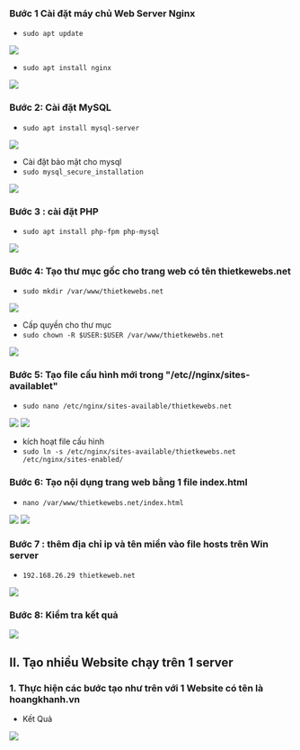 ### Bước 1 Cài đặt máy chủ Web Server Nginx
- `sudo apt update`
<img src="../img/t1.png">

- `sudo apt install nginx`
<img src="../img/t2.png">

### Bước 2: Cài đặt MySQL 
- `sudo apt install mysql-server`
<img src="../img/t4.png">

- Cài đặt bảo mật cho mysql
- `sudo mysql_secure_installation`
<img src="../img/t5.png">

### Bước 3 : cài đặt PHP
- `sudo apt install php-fpm php-mysql`
<img src="../img/t7.png">

### Bước 4: Tạo thư mục gốc cho trang web có tên thietkewebs.net
- `sudo mkdir /var/www/thietkewebs.net`
<img src="../img/t8.png">


- Cấp quyền cho thư mục
- `sudo chown -R $USER:$USER /var/www/thietkewebs.net`
<img src="../img/t9.png">

### Bước 5: Tạo file cấu hình mới trong "/etc//nginx/sites-availablet"
- `sudo nano /etc/nginx/sites-available/thietkewebs.net`
<img src="../img/t10.png">
<img src="../img/t11.png">

- kích hoạt file cấu hình 
- `sudo ln -s /etc/nginx/sites-available/thietkewebs.net /etc/nginx/sites-enabled/`


### Bước 6: Tạo nội dụng trang web bằng 1 file index.html
- `nano /var/www/thietkewebs.net/index.html`
<img src="../img/t12.png">
<img src="../img/t13.png">

### Bước 7 : thêm địa chỉ ip và tên miền vào file hosts trên Win server 
- `192.168.26.29 thietkeweb.net`
<img src="../img/t14.png">

### Bước 8: Kiểm tra kết quả 
<img src="../img/t15.png">

## II. Tạo nhiều Website chạy trên 1 server
### 1. Thực hiện các bước tạo như trên với 1 Website có tên là hoangkhanh.vn
- Kết Quả 
<img src="../img/t22.png">